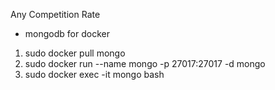 Any Competition Rate

* mongodb for docker

1. sudo docker pull mongo
2. sudo docker run --name mongo -p 27017:27017 -d mongo
3. sudo docker exec -it mongo bash
